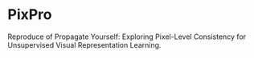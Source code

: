 # PixPro
Reproduce of Propagate Yourself: Exploring Pixel-Level Consistency for Unsupervised Visual Representation Learning.
